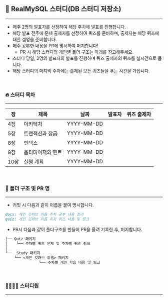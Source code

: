 ## 🐬 RealMySQL 스터디(DB 스터디 저장소)

---

- 매주 2명의 발표자를 선정하여 해당 주차에 발표를 진행합니다.
- 해당 발표 전주에 문제 출제자를 선정하여 퀴즈를 준비하며, 출제자는 해당 퀴즈에 대한 설명을 준비합니다.
- 매주 공부한 내용을 PR에 명시하여 머지합니다!
    - PR 시 해당 스터디의 개인별 폴더 구조는 아래를 참고해주세요.
- 스터디 당일, 2명의 발표자의 발표를 진행하며 퀴즈 출제자의 퀴즈를 실시간으로 풉니다.
- 해당 스터디의 마지막 주차에는 출제된 모든 퀴즈들을 푸는 시간을 가집니다.

<br/>

### 🔥 스터디 목차

---

| 장   | 제목        | 날짜         | 발표자 | 퀴즈 출제자 |
|-----|-----------|------------|-----|--------|
| 4장  | 아키텍처      | YYYY-MM-DD |     |        |
| 5장  | 트랜잭션과 잠금  | YYYY-MM-DD |     |        |
| 8장  | 인덱스       | YYYY-MM-DD |     |        |
| 9장  | 옵티마이저와 힌트 | YYYY-MM-DD |     |        |
| 10장 | 실행 계획     | YYYY-MM-DD |     |        |

<br/>

### 📂 폴더 구조 및 PR 명

---

- 커밋 시 다음과 같이 이름을 붙여 명시합니다.

```markdown
docs: 개인 깃허브 이름 주차 공부 내용 정리 
quiz: 개인 깃허브 이름 주차 퀴즈 내용 및 링크
```

- PR시 다음과 같이 폴더구조를 만들어 PR을 올려 기록한 후, 머지합니다.

``` markdown
├── Quiz 패키지
│    └── 주차별 퀴즈 문제 및 주차별 퀴즈 링크
│
└──  Study 패키지
    └── <개인 깃허브 이름> 패키지
               └── 주차별 개인 학습 내용 및 링크
```


<br/>

### 👨‍👨‍👧‍👧 스터디원

---


